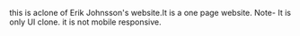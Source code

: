 this is aclone of Erik Johnsson's website.It is a one page website.
Note- It is only UI clone. it is not mobile responsive.
